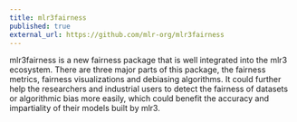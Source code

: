 ```yaml
---
title: mlr3fairness
published: true
external_url: https://github.com/mlr-org/mlr3fairness
---
```


mlr3fairness is a new fairness package that is well integrated into the mlr3 ecosystem. There are three major parts of this package, the fairness metrics, fairness visualizations and debiasing algorithms. It could further help the researchers and industrial users to detect the fairness of datasets or algorithmic bias more easily, which could benefit the accuracy and impartiality of their models built by mlr3.